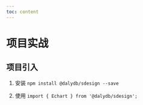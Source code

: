 ```yaml
---
toc: content
---
```


# 项目实战

## 项目引入

1. 安装
   `npm install @dalydb/sdesign --save `

2. 使用
   `import { Echart } from '@dalydb/sdesign';`

